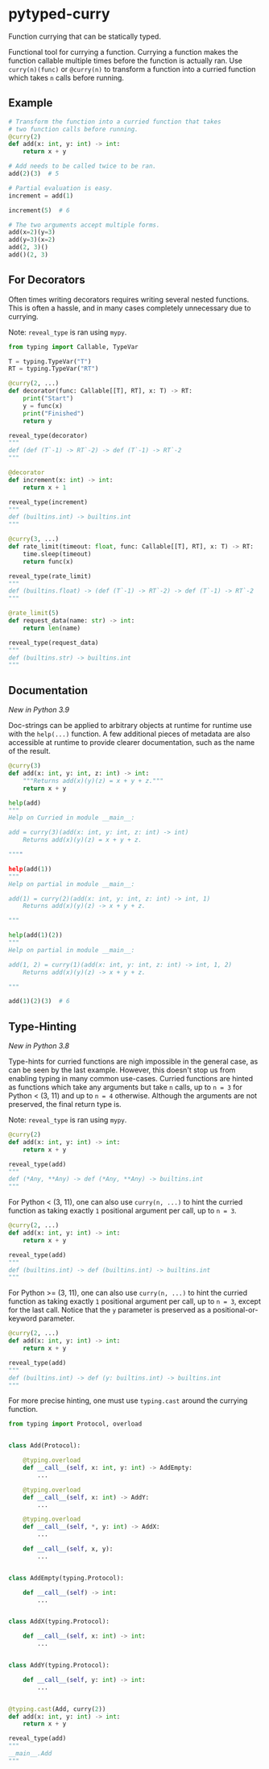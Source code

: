 # pytyped-curry
 Function currying that can be statically typed.

Functional tool for currying a function. Currying a function makes
the function callable multiple times before the function is actually
ran. Use `curry(n)(func)` or `@curry(n)` to transform a function into
a curried function which takes `n` calls before running.

## Example

```python
# Transform the function into a curried function that takes
# two function calls before running.
@curry(2)
def add(x: int, y: int) -> int:
    return x + y

# Add needs to be called twice to be ran.
add(2)(3)  # 5

# Partial evaluation is easy.
increment = add(1)

increment(5)  # 6

# The two arguments accept multiple forms.
add(x=2)(y=3)
add(y=3)(x=2)
add(2, 3)()
add()(2, 3)
```

## For Decorators

Often times writing decorators requires writing several nested functions.
This is often a hassle, and in many cases completely unnecessary due to
currying.

Note: `reveal_type` is ran using `mypy`.

```python
from typing import Callable, TypeVar

T = typing.TypeVar("T")
RT = typing.TypeVar("RT")

@curry(2, ...)
def decorator(func: Callable[[T], RT], x: T) -> RT:
    print("Start")
    y = func(x)
    print("Finished")
    return y

reveal_type(decorator)
"""
def (def (T`-1) -> RT`-2) -> def (T`-1) -> RT`-2
"""

@decorator
def increment(x: int) -> int:
    return x + 1

reveal_type(increment)
"""
def (builtins.int) -> builtins.int
"""

@curry(3, ...)
def rate_limit(timeout: float, func: Callable[[T], RT], x: T) -> RT:
    time.sleep(timeout)
    return func(x)

reveal_type(rate_limit)
"""
def (builtins.float) -> (def (T`-1) -> RT`-2) -> def (T`-1) -> RT`-2
"""

@rate_limit(5)
def request_data(name: str) -> int:
    return len(name)

reveal_type(request_data)
"""
def (builtins.str) -> builtins.int
"""
```

## Documentation

*New in Python 3.9*

Doc-strings can be applied to arbitrary objects at runtime for runtime use
with the `help(...)` function. A few additional pieces of metadata are also
accessible at runtime to provide clearer documentation, such as the name of
the result.

```python
@curry(3)
def add(x: int, y: int, z: int) -> int:
    """Returns add(x)(y)(z) = x + y + z."""
    return x + y

help(add)
"""
Help on Curried in module __main__:

add = curry(3)(add(x: int, y: int, z: int) -> int)
    Returns add(x)(y)(z) = x + y + z.

""""

help(add(1))
"""
Help on partial in module __main__:

add(1) = curry(2)(add(x: int, y: int, z: int) -> int, 1)
    Returns add(x)(y)(z) -> x + y + z.

"""

help(add(1)(2))
"""
Help on partial in module __main__:

add(1, 2) = curry(1)(add(x: int, y: int, z: int) -> int, 1, 2)
    Returns add(x)(y)(z) -> x + y + z.

"""

add(1)(2)(3)  # 6
```

## Type-Hinting

*New in Python 3.8*

Type-hints for curried functions are nigh impossible in the general case, as
can be seen by the last example. However, this doesn't stop us from enabling
typing in many common use-cases. Curried functions are hinted as functions
which take any arguments but take `n` calls, up to `n = 3` for Python <
(3, 11) and up to `n = 4` otherwise. Although the arguments are not
preserved, the final return type is.

Note: `reveal_type` is ran using `mypy`.

```python
@curry(2)
def add(x: int, y: int) -> int:
    return x + y

reveal_type(add)
"""
def (*Any, **Any) -> def (*Any, **Any) -> builtins.int
"""
```

For Python < (3, 11), one can also use `curry(n, ...)` to hint the curried
function as taking exactly `1` positional argument per call, up to `n = 3`.

```python
@curry(2, ...)
def add(x: int, y: int) -> int:
    return x + y

reveal_type(add)
"""
def (builtins.int) -> def (builtins.int) -> builtins.int
"""
```

For Python >= (3, 11), one can also use `curry(n, ...)` to hint the curried
function as taking exactly `1` positional argument per call, up to `n = 3`,
except for the last call. Notice that the `y` parameter is preserved as a
positional-or-keyword parameter.

```python
@curry(2, ...)
def add(x: int, y: int) -> int:
    return x + y

reveal_type(add)
"""
def (builtins.int) -> def (y: builtins.int) -> builtins.int
"""
```

For more precise hinting, one must use `typing.cast` around the currying
function.

```python
from typing import Protocol, overload


class Add(Protocol):

    @typing.overload
    def __call__(self, x: int, y: int) -> AddEmpty:
        ...

    @typing.overload
    def __call__(self, x: int) -> AddY:
        ...

    @typing.overload
    def __call__(self, *, y: int) -> AddX:
        ...

    def __call__(self, x, y):
        ...


class AddEmpty(typing.Protocol):

    def __call__(self) -> int:
        ...


class AddX(typing.Protocol):

    def __call__(self, x: int) -> int:
        ...


class AddY(typing.Protocol):

    def __call__(self, y: int) -> int:
        ...


@typing.cast(Add, curry(2))
def add(x: int, y: int) -> int:
    return x + y

reveal_type(add)
"""
__main__.Add
"""
```
